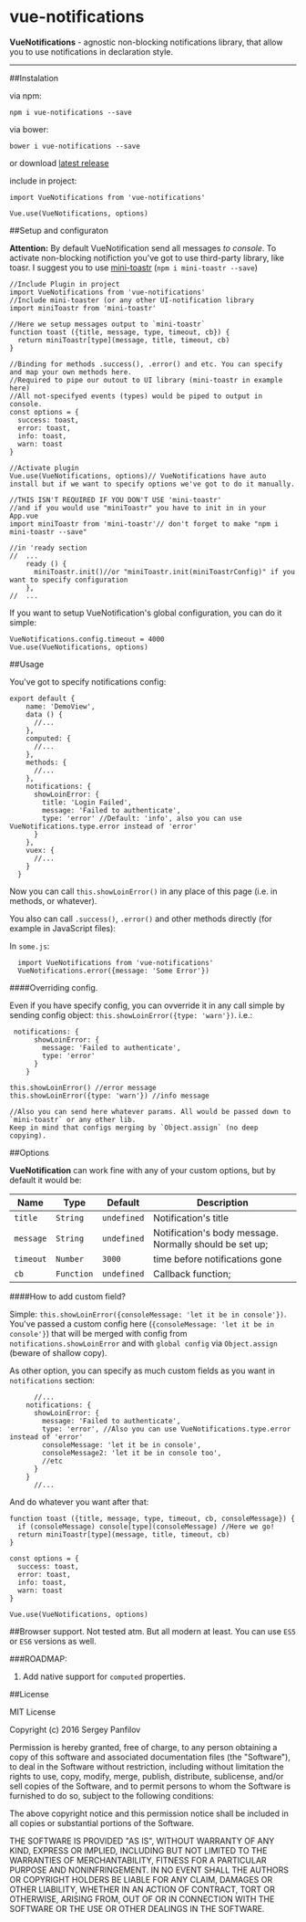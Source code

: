 # vue-notifications

**VueNotifications** - agnostic non-blocking notifications library, that allow you to use notifications in declaration style.

----

##Instalation

via npm:

```shell
npm i vue-notifications --save
```

via bower:

```shell
bower i vue-notifications --save
```
or download [latest release][1]

include in project:

```JS
import VueNotifications from 'vue-notifications' 
```

```JS
Vue.use(VueNotifications, options)
```

##Setup and configuraton

**Attention:** By default VueNotification send all messages _to console_. To activate non-blocking notifiction you've got to use third-party library, like toasr. I suggest you to use [mini-toastr][2] (`npm i mini-toastr --save`)

```JS
//Include Plugin in project
import VueNotifications from 'vue-notifications'
//Include mini-toaster (or any other UI-notification library
import miniToastr from 'mini-toastr'

//Here we setup messages output to `mini-toastr`
function toast ({title, message, type, timeout, cb}) {
  return miniToastr[type](message, title, timeout, cb)
}

//Binding for methods .success(), .error() and etc. You can specify and map your own methods here.
//Required to pipe our outout to UI library (mini-toastr in example here)
//All not-specifyed events (types) would be piped to output in console.
const options = {
  success: toast,
  error: toast,
  info: toast,
  warn: toast
}

//Activate plugin
Vue.use(VueNotifications, options)// VueNotifications have auto install but if we want to specify options we've got to do it manually.
```

```JS
//THIS ISN'T REQUIRED IF YOU DON'T USE 'mini-toastr'
//and if you would use "miniToastr" you have to init in in your App.vue
import miniToastr from 'mini-toastr'// don't forget to make "npm i mini-toastr --save"

//in 'ready section
//  ...
    ready () {
      miniToastr.init()//or "miniToastr.init(miniToastrConfig)" if you want to specify configuration
    },
//  ...
```

If you want to setup VueNotification's global configuration, you can do it simple:

```JS
VueNotifications.config.timeout = 4000
Vue.use(VueNotifications, options)
```

##Usage

You've got to specify notifications config:

```JS
export default {
    name: 'DemoView',
    data () {
      //...
    },
    computed: {
      //...
    },
    methods: {
      //...
    },
    notifications: {
      showLoinError: {
        title: 'Login Failed',
        message: 'Failed to authenticate',
        type: 'error' //Default: 'info', also you can use VueNotifications.type.error instead of 'error'
      }
    },
    vuex: {
      //...
    }
  }
```
Now you can call `this.showLoinError()` in any place of this page (i.e. in methods, or whatever).

You also can call `.success()`, `.error()` and other methods directly (for example in JavaScript files):

In `some.js`:

```JS
  import VueNotifications from 'vue-notifications'
  VueNotifications.error({message: 'Some Error'})
```
####Overriding config.

Even if you have specify config, you can ovverride it in any call simple by sending config object: `this.showLoinError({type: 'warn'})`. i.e.:

```JS
 notifications: {
      showLoinError: {
        message: 'Failed to authenticate',
        type: 'error'
      }
    }

this.showLoinError() //error message
this.showLoinError({type: 'warn'}) //info message

//Also you can send here whatever params. All would be passed down to `mini-toastr` or any other lib.
Keep in mind that configs merging by `Object.assign` (no deep copying).
```

##Options

**VueNotification** can work fine with any of your custom options, but by default it would be:

| Name  | Type |  Default |  Description |
|---|---|---|---|
| `title`  | `String`  | `undefined`  |  Notification's title |
| `message`  | `String`  |  `undefined` | Notification's body message. Normally should be set up;  |
| `timeout`  | `Number`  |  `3000` |  time before notifications gone | 
| `cb`  |  `Function` | `undefined` |  Callback function; |

####How to add custom field?

Simple: `this.showLoinError({consoleMessage: 'let it be in console'})`. You've passed a custom config here (`{consoleMessage: 'let it be in console'}`) that will be merged with config from `notifications.showLoinError` and with `global config` via `Object.assign` (beware of shallow copy).

As other option, you can specify as much custom fields as you want in `notifications` section:

```JS
      //...
    notifications: {
      showLoinError: {
        message: 'Failed to authenticate',
        type: 'error', //Also you can use VueNotifications.type.error instead of 'error'
        consoleMessage: 'let it be in console',
        consoleMessage2: 'let it be in console too',
        //etc
      }
    }
      //...
```

And do whatever you want after that:

```JS
function toast ({title, message, type, timeout, cb, consoleMessage}) {
  if (consoleMessage) console[type](consoleMessage) //Here we go!
  return miniToastr[type](message, title, timeout, cb)
}

const options = {
  success: toast,
  error: toast,
  info: toast,
  warn: toast
}

Vue.use(VueNotifications, options)
```

##Browser support.
Not tested atm. But all modern at least.
You can use `ES5` or `ES6` versions as well. 

###ROADMAP:

1. Add native support for `computed` properties.

##License

MIT License

Copyright (c) 2016 Sergey Panfilov

Permission is hereby granted, free of charge, to any person obtaining a copy
of this software and associated documentation files (the "Software"), to deal
in the Software without restriction, including without limitation the rights
to use, copy, modify, merge, publish, distribute, sublicense, and/or sell
copies of the Software, and to permit persons to whom the Software is
furnished to do so, subject to the following conditions:

The above copyright notice and this permission notice shall be included in all
copies or substantial portions of the Software.

THE SOFTWARE IS PROVIDED "AS IS", WITHOUT WARRANTY OF ANY KIND, EXPRESS OR
IMPLIED, INCLUDING BUT NOT LIMITED TO THE WARRANTIES OF MERCHANTABILITY,
FITNESS FOR A PARTICULAR PURPOSE AND NONINFRINGEMENT. IN NO EVENT SHALL THE
AUTHORS OR COPYRIGHT HOLDERS BE LIABLE FOR ANY CLAIM, DAMAGES OR OTHER
LIABILITY, WHETHER IN AN ACTION OF CONTRACT, TORT OR OTHERWISE, ARISING FROM,
OUT OF OR IN CONNECTION WITH THE SOFTWARE OR THE USE OR OTHER DEALINGS IN THE
SOFTWARE.

[1]: https://github.com/se-panfilov/vue-notifications/releases
[2]: https://github.com/se-panfilov/mini-toastr
